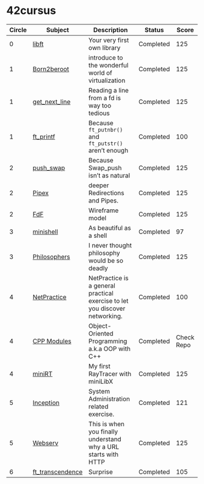 # 42cursus

| Circle | Subject | Description | Status | Score |
| ------- | ------- | ------- | ------- | ------- | 
| 0 | [libft](https://github.com/devjgo/libft) | Your very first own library | Completed | 125
| 1 | [Born2beroot](https://www.notion.so/jgo42/born2beroot-852ac648aa1942dda8561ac72e1a5197?pvs=4) | introduce to the wonderful world of virtualization | Completed | 125
| 1 | [get_next_line](https://github.com/devjgo/get_next_line) | Reading a line from a fd is way too tedious | Completed | 125
| 1 | [ft_printf](https://github.com/devjgo/ft_printf) | Because `ft_putnbr()` and `ft_putstr()` aren’t enough | Completed | 100
| 2 | [push_swap](https://github.com/devjgo/push_swap) | Because Swap_push isn’t as natural | Completed | 125
| 2 | [Pipex](https://github.com/devjgo/pipex) |  deeper Redirections and Pipes. | Completed | 125
| 2 | [FdF](https://github.com/devjgo/fdf) | Wireframe model | Completed | 125
| 3 | [minishell](https://github.com/devjgo/minishell) | As beautiful as a shell | Completed | 97
| 3 | [Philosophers](https://github.com/devjgo/philo) | I never thought philosophy would be so deadly | Completed | 125
| 4 | [NetPractice](https://jgo42.notion.site/NetPractice-85658be3484944edb4d135255de6a908) | NetPractice is a general practical exercise to let you discover networking. | Completed | 100
| 4 | [CPP Modules](https://github.com/devjgo/cpp_modules/) | Object-Oriented Programming a.k.a OOP with C++ | Completed  | Check Repo
| 4 | [miniRT](https://github.com/devjgo/miniRT/) | My first RayTracer with miniLibX | Completed | 125
| 5 | [Inception](https://github.com/devjgo/Inception/) | System Administration related exercise. | Completed | 121
| 5 | [Webserv](https://github.com/WebWaveMaker/webserv/) | This is when you finally understand why a URL starts with HTTP | Completed | 125
| 6 | [ft_transcendence](https://github.com/42foryou/ft_transcendence) | Surprise | Completed | 105